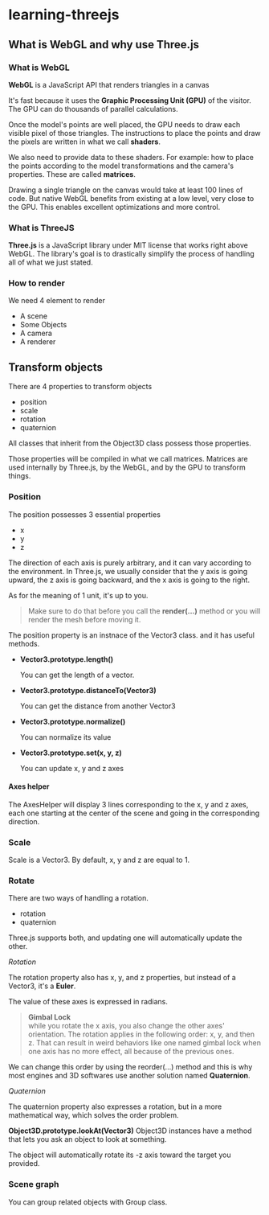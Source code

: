 # learning-threejs

## What is WebGL and why use Three.js

### What is WebGL

**WebGL** is a JavaScript API that renders triangles in a canvas

It's fast because it uses the **Graphic Processing Unit (GPU)** of the visitor. The GPU can do thousands of parallel calculations.

Once the model's points are well placed, the GPU needs to draw each visible pixel of those triangles. The instructions to place the points and draw the pixels are written in what we call **shaders**.

We also need to provide data to these shaders. For example: how to place the points according to the model transformations and the camera's properties. These are called **matrices**.

Drawing a single triangle on the canvas would take at least 100 lines of code. But native WebGL benefits from existing at a low level, very close to the GPU. This enables excellent optimizations and more control.

### What is ThreeJS

**Three.js** is a JavaScript library under MIT license that works right above WebGL. The library's goal is to drastically simplify the process of handling all of what we just stated.

### How to render

We need 4 element to render

- A scene
- Some Objects
- A camera
- A renderer

## Transform objects

There are 4 properties to transform objects

- position
- scale
- rotation
- quaternion

All classes that inherit from the Object3D class possess those properties.

Those properties will be compiled in what we call matrices. Matrices are used internally by Three.js, by the WebGL, and by the GPU to transform things.

### Position

The position possesses 3 essential properties

- x
- y
- z

The direction of each axis is purely arbitrary, and it can vary according to the environment. In Three.js, we usually consider that the y axis is going upward, the z axis is going backward, and the x axis is going to the right.

As for the meaning of 1 unit, it's up to you.

> Make sure to do that before you call the **render(...)** method or you will render the mesh before moving it.

The position property is an instnace of the Vector3 class. and it has useful methods.

- **Vector3.prototype.length()**

  You can get the length of a vector.

- **Vector3.prototype.distanceTo(Vector3)**

  You can get the distance from another Vector3

- **Vector3.prototype.normalize()**

  You can normalize its value

- **Vector3.prototype.set(x, y, z)**

  You can update x, y and z axes

#### Axes helper

The AxesHelper will display 3 lines corresponding to the x, y and z axes, each one starting at the center of the scene and going in the corresponding direction.

### Scale

Scale is a Vector3. By default, x, y and z are equal to 1.

### Rotate

There are two ways of handling a rotation.

- rotation
- quaternion

Three.js supports both, and updating one will automatically update the other.

_Rotation_

The rotation property also has x, y, and z properties, but instead of a Vector3, it's a **Euler**.

The value of these axes is expressed in radians.

> **Gimbal Lock**  
> while you rotate the x axis, you also change the other axes' orientation. The rotation applies in the following order: x, y, and then z. That can result in weird behaviors like one named gimbal lock when one axis has no more effect, all because of the previous ones.

We can change this order by using the reorder(...) method and this is why most engines and 3D softwares use another solution named **Quaternion**.

_Quaternion_

The quaternion property also expresses a rotation, but in a more mathematical way, which solves the order problem.

**Object3D.prototype.lookAt(Vector3)**
Object3D instances have a method that lets you ask an object to look at something.

The object will automatically rotate its -z axis toward the target you provided.

### Scene graph

You can group related objects with Group class.
